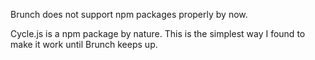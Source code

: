 Brunch does not support npm packages properly by now.
 
Cycle.js is a npm package by nature. This is the simplest way I found to make it work until Brunch keeps up.

